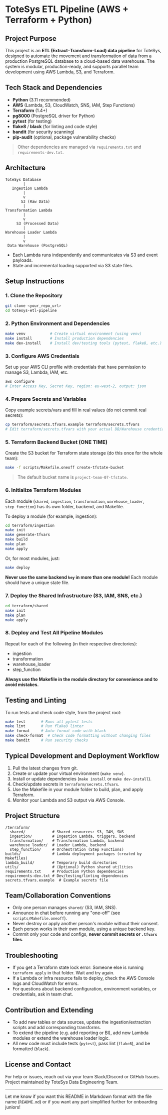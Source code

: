 # ToteSys ETL Pipeline (AWS + Terraform + Python)

## Project Purpose

This project is an **ETL (Extract–Transform–Load) data pipeline** for ToteSys, designed to automate the movement and transformation of data from a production PostgreSQL database to a cloud-based data warehouse.
The system is modular, production-ready, and supports parallel team development using AWS Lambda, S3, and Terraform.

## Tech Stack and Dependencies

* **Python** (3.11 recommended)
* **AWS** (Lambda, S3, CloudWatch, SNS, IAM, Step Functions)
* **Terraform** (1.4+)
* **pg8000** (PostgreSQL driver for Python)
* **pytest** (for testing)
* **flake8** / **black** (for linting and code style)
* **bandit** (for security scanning)
* **pip-audit** (optional, package vulnerability checks)

> Other dependencies are managed via `requirements.txt` and `requirements-dev.txt`.

## Architecture

```
ToteSys Database
        |
   Ingestion Lambda
        |
        v
       S3 (Raw Data)
        |
Transformation Lambda
        |
        v
     S3 (Processed Data)
        |
Warehouse Loader Lambda
        |
        v
 Data Warehouse (PostgreSQL)
```

* Each Lambda runs independently and communicates via S3 and event payloads.
* State and incremental loading supported via S3 state files.

## Setup Instructions

### 1. Clone the Repository

```bash
git clone <your_repo_url>
cd totesys-etl-pipeline
```

### 2. Python Environment and Dependencies

```bash
make venv           # Create virtual environment (using venv)
make install        # Install production dependencies
make dev-install    # Install dev/testing tools (pytest, flake8, etc.)
```

### 3. Configure AWS Credentials

Set up your AWS CLI profile with credentials that have permission to manage S3, Lambda, IAM, etc.

```bash
aws configure
# Enter Access Key, Secret Key, region: eu-west-2, output: json
```

### 4. Prepare Secrets and Variables

Copy example secrets/vars and fill in real values (do not commit real secrets):

```bash
cp terraform/secrets.tfvars.example terraform/secrets.tfvars
# Edit terraform/secrets.tfvars with your actual DB/Warehouse credentials and alert email
```

### 5. Terraform Backend Bucket (ONE TIME)

Create the S3 bucket for Terraform state storage (do this once for the whole team):

```bash
make -f scripts/Makefile.oneoff create-tfstate-bucket
```

> The default bucket name is `project-team-07-tfstate`.

### 6. Initialize Terraform Modules

Each module (`shared`, `ingestion`, `transformation`, `warehouse_loader`, `step_function`) has its own folder, backend, and Makefile.

To deploy a module (for example, ingestion):

```bash
cd terraform/ingestion
make init
make generate-tfvars
make build
make plan
make apply
```

Or, for most modules, just:

```bash
make deploy
```

**Never use the same backend `key` in more than one module!**
Each module should have a unique state file.

### 7. Deploy the Shared Infrastructure (S3, IAM, SNS, etc.)

```bash
cd terraform/shared
make init
make plan
make apply
```

### 8. Deploy and Test All Pipeline Modules

Repeat for each of the following (in their respective directories):

* ingestion
* transformation
* warehouse\_loader
* step\_function

**Always use the Makefile in the module directory for convenience and to avoid mistakes.**

## Testing and Linting

To run tests and check code style, from the project root:

```bash
make test       # Runs all pytest tests
make lint       # Run flake8 linter
make format     # Auto-format code with black
make check-format  # Check code formatting without changing files
make bandit     # Run security checks
```

## Typical Development and Deployment Workflow

1. Pull the latest changes from git.
2. Create or update your virtual environment (`make venv`).
3. Install or update dependencies (`make install` or `make dev-install`).
4. Check/update secrets in `terraform/secrets.tfvars`.
5. Use the Makefile in your module folder to build, plan, and apply Terraform.
6. Monitor your Lambda and S3 output via AWS Console.

## Project Structure

```
/terraform/
  shared/            # Shared resources: S3, IAM, SNS
  ingestion/         # Ingestion Lambda, triggers, backend
  transformation/    # Transformation Lambda, backend
  warehouse_loader/  # Loader Lambda, backend
  step_function/     # Orchestration (Step Functions)
builds/              # Lambda deployment packages (created by Makefiles)
lambda_build/        # Temporary build directories
utils/               # (Optional) Python shared utilities
requirements.txt     # Production Python dependencies
requirements-dev.txt # Dev/testing/linting dependencies
secrets.tfvars.example  # Example secrets file
```

## Team/Collaboration Conventions

* Only one person manages `shared/` (S3, IAM, SNS).
* Announce in chat before running any "one-off" (see `scripts/Makefile.oneoff`).
* Never destroy or apply another person's module without their consent.
* Each person works in their own module, using a unique backend key.
* Commit only your code and configs, **never commit secrets or `.tfvars` files**.

## Troubleshooting

* If you get a Terraform state lock error:
  Someone else is running `terraform apply` in that folder. Wait and try again.
* If a Lambda or infra resource fails to deploy, check the AWS Console logs and CloudWatch for errors.
* For questions about backend configuration, environment variables, or credentials, ask in team chat.

## Contribution and Extending

* To add new tables or data sources, update the ingestion/extraction scripts and add corresponding transforms.
* To extend the pipeline (e.g. add reporting or BI), add new Lambda modules or extend the warehouse loader logic.
* All new code must include tests (`pytest`), pass lint (`flake8`), and be formatted (`black`).

## License and Contact

For help or issues, reach out via your team Slack/Discord or GitHub Issues.
Project maintained by ToteSys Data Engineering Team.

---

Let me know if you want this README in Markdown format with the file name (`README.md`) or if you want any part simplified further for onboarding juniors!
